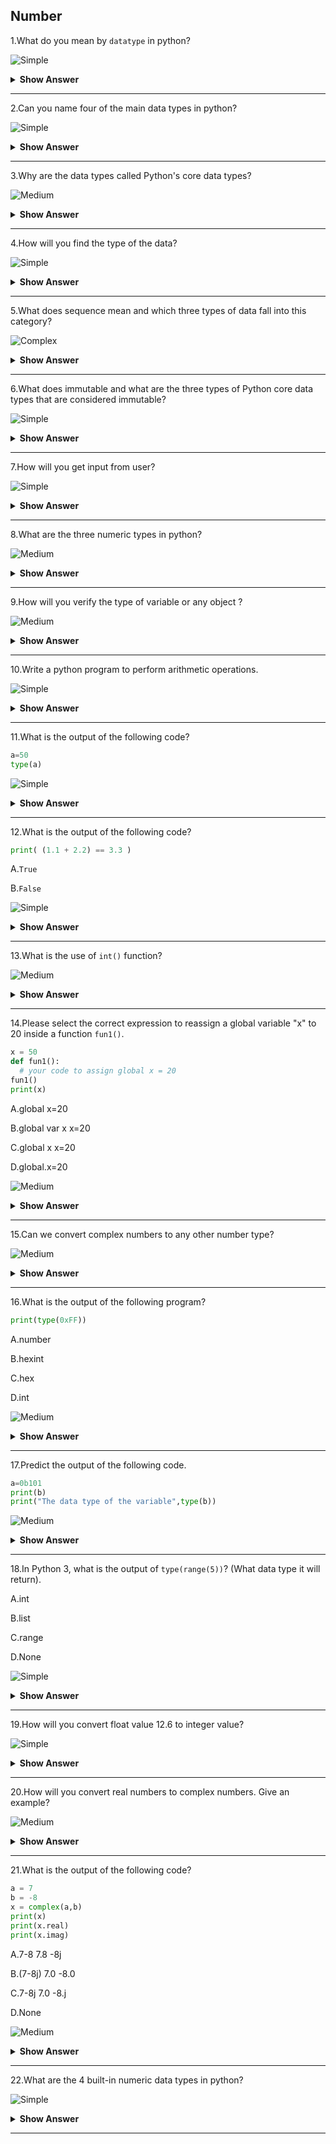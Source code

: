 ## Number

1.What do you mean by `datatype` in python?

![Simple](https://raw.githubusercontent.com/revaturelabs/interviewquestions/aef8eff919a3b083089641381ed9a9101ed21fba/ComplexityTags/simple%20(2).svg)

<details markdown="1"><summary> <b>Show Answer</b> </summary>
  
 > A data type is a classification or categorization of knowledge items. This represents a useful type of operation that is frequently performed on a particular piece of data. Since everything is an object in Python programming, the data type is a class and the variables are instances (objects) of those classes.

</details>

---

2.Can you name four of the main data types in python?

![Simple](https://raw.githubusercontent.com/revaturelabs/interviewquestions/aef8eff919a3b083089641381ed9a9101ed21fba/ComplexityTags/simple%20(2).svg)

<details markdown="1"><summary> <b>Show Answer</b> </summary>
  <blockquote markdown="1">
  
  - Numeric
  - Sequence Type
  - Boolean
  - Set
  - Dictionary
  
- `Numbers`, `strings`, `lists`, `dictionaries`, `tuples`, `files`, and `sets` are generally considered as the main types of data. Types, None, and Booleans are sometimes classified this way. The integer, floating-point, complex, fraction and decimal are numerical data types, simple strings and Unicode strings in Python 2, text strings and byte strings in Python 3 are the types of string data types.
  
</blockquote>
    </details>

---

3.Why are the data types called Python's core data types?
  
  ![Medium](https://raw.githubusercontent.com/revaturelabs/interviewquestions/aef8eff919a3b083089641381ed9a9101ed21fba/ComplexityTags/Medium%20(2).svg)

<details markdown="1"><summary> <b>Show Answer</b> </summary>
  
> They are known as the core data types because they are part of the Python language itself and are always available to create other objects, and you usually need to call functions in imported modules.
  
</details>

---

4.How will you find the type of the data?

![Simple](https://raw.githubusercontent.com/revaturelabs/interviewquestions/aef8eff919a3b083089641381ed9a9101ed21fba/ComplexityTags/simple%20(2).svg)

<details markdown="1"><summary> <b>Show Answer</b> </summary>
  
> `type()` function is used to determine the type of data type.
  
**Example**:
 
```python
a= 5
print("type of data",type(a))
```
<details markdown="1"><summary> <b>Explanation</b> </summary>  
  
> In python, `type()` method is used to find the type of the data stored in a variable.
  
  </details>
  </details>
 
 ---
 
5.What does sequence mean and which three types of data fall into this category?

![Complex](https://github.com/revaturelabs/interviewquestions/blob/dev/ComplexityTags/Complex%20(2).svg)

<details markdown="1"><summary> <b>Show Answer</b> </summary>
  
 > - A sequence data type is a collection of objects ordered by a specific position. 
 > - In Python, `Strings`, `lists`, and `tuples` are the data types based on sequences. 
 > - The Sequences share common sequence operations, such as indexing, concatenation, and slicing, but also have type-specific method calls.
  
</details>

---

6.What does immutable and what are the three types of Python core data types that are considered immutable? 

![Simple](https://raw.githubusercontent.com/revaturelabs/interviewquestions/aef8eff919a3b083089641381ed9a9101ed21fba/ComplexityTags/simple%20(2).svg)

<details markdown="1"><summary> <b>Show Answer</b> </summary>
  <blockquote markdown="1">
  
 1. Immutable data types are object types that cannot be modified after they are created. 
    - Python numbers 
    - strings
    - tuples fall into this category. 
  
 2. You can't change an immutable object on the fly, but you can always create a new object by executing an expression.
  
</blockquote>
    </details>

---

7.How will you get input from user?

![Simple](https://raw.githubusercontent.com/revaturelabs/interviewquestions/aef8eff919a3b083089641381ed9a9101ed21fba/ComplexityTags/simple%20(2).svg)

<details markdown="1"><summary> <b>Show Answer</b> </summary>
  <blockquote markdown="1">
  
- In python, we can use `input()` function to take input from user. But,it will differ when it comes to another data type like String. In that case, we can use `int(input())` to take input as a integer from user.
  
1.integer input - `int(input())`
  
2.String input - `input()`
  
**Example**:
  
```python
x=int(input("Enter a integer value"))
```
  
</blockquote>
  </details>

---

8.What are the three numeric types in python?

![Medium](https://raw.githubusercontent.com/revaturelabs/interviewquestions/aef8eff919a3b083089641381ed9a9101ed21fba/ComplexityTags/Medium%20(2).svg)

<details markdown="1"><summary> <b>Show Answer</b> </summary>
  <blockquote markdown="1">
  
- Number data types store numeric values. They are immutable data types, which means that changing the value of a number data type results in a newly allocated object. In python, we have three numeric data types,
  
 1.int
  
 2.float
  
 3.complex
  
 1.int:
  
   - This datatype can hold only the whole number,including negative numbers but not fractions. In Python, there is no limit to how long an integer value can be stored.
  
**Example** :
 
```python
 x=10  #int
```
 
 2.float:
  
 - Using this data type, we can store decimal values.
  
**Example** :

```python  
x=10.4  #float
```
  
 3.complex:
  
 - In this data type, we can store complex values.
  
**Example** :

```python  
x=2j  #complex
```
    
</details>

---

9.How will you verify the type of variable or any object ?

![Medium](https://raw.githubusercontent.com/revaturelabs/interviewquestions/aef8eff919a3b083089641381ed9a9101ed21fba/ComplexityTags/Medium%20(2).svg)

<details markdown="1"><summary> <b>Show Answer</b> </summary>
  
  <blockquote markdown="1">
  
- In python, we can use the `type()` function
  
**Example**:
  
```python
x=10
print(type(x))
```
  
**Output**:
  
<class 'int'>
  
  </blockquote>
  </details>
  
  ---

10.Write a python program to perform arithmetic operations.
  
  ![Simple](https://raw.githubusercontent.com/revaturelabs/interviewquestions/aef8eff919a3b083089641381ed9a9101ed21fba/ComplexityTags/simple%20(2).svg)

<details markdown="1"><summary> <b>Show Answer</b> </summary>
  <blockquote markdown="1">
  
```python
a=int(input())
b=int(input())
c=a+b
print("Addition",c)
d=a-b
print("Subtraction",d)
e=a//b
print("Division",e)
f=a*b
print("Multiplication",f)
g=a%b
print("Modulus",g)
h=a**b
print("Exponent",h)
```

**Output**:
  
enter the value of a:3
  
enter the value of b:4
  
Addition 7
  
Subtraction -1
  
Division 0
  
Multiplication 12
  
Modulus 3
  
Exponent 81

<details markdown="1"><summary> <b>Explanation</b> </summary>
  
- In this program, to perform an arithmetic operation, we declared two variables to store a value and then perform arithmetic operations like +,-,*,%,etc...
  
  </details>
  </details>
  
  ---
  
11.What is the output of the following code?
  
```python
a=50
type(a)
```
  
![Simple](https://raw.githubusercontent.com/revaturelabs/interviewquestions/aef8eff919a3b083089641381ed9a9101ed21fba/ComplexityTags/simple%20(2).svg)
  
<details markdown="1"><summary> <b>Show Answer</b> </summary>
  
> no output
  
<details markdown="1"><summary> <b>Explanation</b> </summary>
  
> Because we didn't print the type of the variable.
  
  </details>
  </details>

  ---
  
12.What is the output of the following code?

```python
print( (1.1 + 2.2) == 3.3 )
```
  
A.`True`
  
B.`False`

![Simple](https://raw.githubusercontent.com/revaturelabs/interviewquestions/aef8eff919a3b083089641381ed9a9101ed21fba/ComplexityTags/simple%20(2).svg)  
  
<details markdown="1"><summary> <b>Show Answer</b> </summary>
  
> Option B.`False`
  
<details markdown="1"><summary> <b>Explanation</b> </summary>
  
> (1.1 + 2.2) it is not equal to 3.3, it is 3.3000000000000003.Use the `round()` function to compare exact values.
  
**Example**:

```python
print(round(1.1 + 2.2, 10) == round(3.3, 10))
```
  
  </details>
  </details>

 ---
  
13.What is the use of `int()` function?
  
![Medium](https://raw.githubusercontent.com/revaturelabs/interviewquestions/aef8eff919a3b083089641381ed9a9101ed21fba/ComplexityTags/Medium%20(2).svg)
  
<details markdown="1"><summary> <b>Show Answer</b> </summary>
  
> The `int()` function converts a string,hexadecimal,binary,octal and float to int.If the argument is a floating point, the conversion truncates the number. If the argument is outside the integer range, it converts the number into long type.
  
  </details>
  
  ---

14.Please select the correct expression to reassign a global variable "x" to 20 inside a function `fun1()`.

  ```python
x = 50
def fun1():
    # your code to assign global x = 20
fun1()
print(x)
```
  
 A.global x=20
  
 B.global var x
    x=20
  
 C.global x
    x=20
  
 D.global.x=20
  
![Medium](https://raw.githubusercontent.com/revaturelabs/interviewquestions/aef8eff919a3b083089641381ed9a9101ed21fba/ComplexityTags/Medium%20(2).svg)

<details markdown="1"><summary> <b>Show Answer</b> </summary>
  
> Option C.global x
             x=20  
  
<details markdown="1"><summary> <b>Explanation</b> </summary>
  
> global x  x=20  is the correct answer,because other declarations are not the correct syntax for global variable declarations.
  
<details markdown="1"><summary> <b>Correct Code</b> </summary>

```python
x = 50
def fun1():
   global x
   x=20  
fun1()
print(x)
```
  
  </details>
  </details>
  </details>
  
  ---
  
15.Can we convert complex numbers to any other number type?
  
  ![Medium](https://raw.githubusercontent.com/revaturelabs/interviewquestions/aef8eff919a3b083089641381ed9a9101ed21fba/ComplexityTags/Medium%20(2).svg)
 
<details markdown="1"><summary> <b>Show Answer</b> </summary>
  
> `No`  
  
<details markdown="1"><summary> <b>Explanation</b> </summary>
  
> We can't convert complex numbers to any other number type as python will give you TypeError.This function converts other numeric values into floating values.

**Example**:
  
```python
i=10+1j
c=int(i)
print(c)
print(type(c))
```
  
</details>
  
**Output**:
  
it will throw an error the error is,
TypeError: can't convert complex to int

  </details>
  
  ---

16.What is the output of the following program?
  
```python
print(type(0xFF))
```

 A.number
  
 B.hexint
  
 C.hex
  
 D.int

![Medium](https://raw.githubusercontent.com/revaturelabs/interviewquestions/aef8eff919a3b083089641381ed9a9101ed21fba/ComplexityTags/Medium%20(2).svg)  
  
<details markdown="1"><summary> <b>Show Answer</b> </summary>
  <blockquote markdown="1">
  
- Option D.int
  
<details markdown="1"><summary> <b>Explanation</b> </summary>
  
- We can represent an integer in binary,octal and hexadecimal formats.
  
 - 0b or 0B for Binary and base is 2
 - 0o or 0O for Octal and base is 8
 - 0x or 0X for Hexadecimal and base is 16
  
  </details>
  </details>

  ---
  
17.Predict the output of the following code.
  
```python
a=0b101
print(b)
print("The data type of the variable",type(b))
``` 
  
![Medium](https://raw.githubusercontent.com/revaturelabs/interviewquestions/aef8eff919a3b083089641381ed9a9101ed21fba/ComplexityTags/Medium%20(2).svg) 
  
<details markdown="1"><summary> <b>Show Answer</b> </summary> 
   
**Output**: 
  
8
  
The data type of the variable <class 'int'>
   
<details markdown="1"><summary> <b>Explanation</b> </summary>
   
> Integers can be binary, octal, and hexadecimal values.
   
   </details>
   </details>
   
 --- 
  
18.In Python 3, what is the output of `type(range(5))`? (What data type it will return).
   
 A.int
  
 B.list
  
 C.range
  
 D.None

 ![Simple](https://raw.githubusercontent.com/revaturelabs/interviewquestions/aef8eff919a3b083089641381ed9a9101ed21fba/ComplexityTags/simple%20(2).svg)
  
<details markdown="1"><summary> <b>Show Answer</b> </summary>
  
> Option C.`range`
  
<details markdown="1"><summary> <b>Explanation</b> </summary>
  
> In python 3, the `range()` function returns range object,not list.

  </details>
   </details>

 --- 
  
19.How will you convert float value 12.6 to integer value?
  
![Simple](https://raw.githubusercontent.com/revaturelabs/interviewquestions/aef8eff919a3b083089641381ed9a9101ed21fba/ComplexityTags/simple%20(2).svg)
   
<details markdown="1"><summary> <b>Show Answer</b> </summary>
  
> Float value can be converted to an integer value by calling  `int()` funtion.
  
**Example**:
  
```python
a=7.5
print(type(a))
a1=int(a)
print(type(a1))
```
  
</details>
  
 --- 
  
20.How will you convert real numbers to complex numbers. Give an example?
  
  ![Medium](https://raw.githubusercontent.com/revaturelabs/interviewquestions/aef8eff919a3b083089641381ed9a9101ed21fba/ComplexityTags/Medium%20(2).svg)

<details markdown="1"><summary> <b>Show Answer</b> </summary>
  
> Numeric values can be converted into complex numbers with `complex()` function. 
  
**Example**:
  
```python 
a=8
print(a)
print(complex(a))
```
  
**Output**:
  
8
(8+0j)
  
<details markdown="1"><summary> <b>Explanation</b> </summary>

> To convert real numbers into complex numbers we can use `complex()` method.
  
</details>
 </details>
  
  ---

21.What is the output of the following code?

```python
a = 7
b = -8
x = complex(a,b)
print(x)
print(x.real)
print(x.imag)
```
   
  A.7-8
    7.8
   -8j
  
  B.(7-8j)
    7.0
   -8.0
  
  C.7-8j
    7.0
   -8.j
  
  D.None

  ![Medium](https://raw.githubusercontent.com/revaturelabs/interviewquestions/aef8eff919a3b083089641381ed9a9101ed21fba/ComplexityTags/Medium%20(2).svg)
  
<details markdown="1"><summary> <b>Show Answer</b> </summary>

 > Option c
     (7-8j)
     7.0
     -8.0
  
   </details>

  ---
  
22.What are the 4 built-in numeric data types in python?
  
![Simple](https://raw.githubusercontent.com/revaturelabs/interviewquestions/aef8eff919a3b083089641381ed9a9101ed21fba/ComplexityTags/simple%20(2).svg)
   
<details markdown="1"><summary> <b>Show Answer</b> </summary>
  
  <blockquote markdown="1">
  
   - int: These are whole numbers of unlimited range. 
   - long: These are long integers in Python 2. 
   - float: These are floating point numbers represented as 64-bits double precision numbers. 
   - complex: unsigned numbers with real and imaginary components.
  
   </blockquote>
    </details>
   
---
